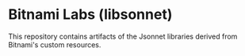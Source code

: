 # Bitnami Labs (libsonnet)

This repository contains artifacts of the Jsonnet libraries derived from Bitnami's custom resources.

